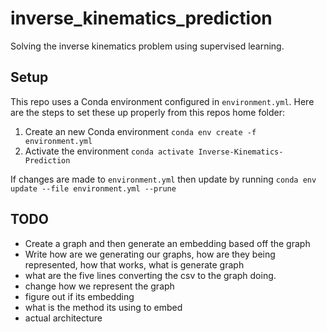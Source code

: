 # inverse_kinematics_prediction
Solving the inverse kinematics problem using supervised learning.

## Setup
This repo uses a Conda environment configured in `environment.yml`. Here are the steps to set these up properly from this repos home folder:
1. Create an new Conda environment `conda env create -f environment.yml`
2. Activate the environment `conda activate Inverse-Kinematics-Prediction`

If changes are made to `environment.yml` then update by running `conda env update --file environment.yml --prune`

## TODO
- Create a graph and then generate an embedding based off the graph
- Write how are we generating our graphs, how are they being represented, how that works, what is generate graph
- what are the five lines converting the csv to the graph doing.
- change how we represent the graph
- figure out if its embedding
- what is the method its using to embed
- actual architecture